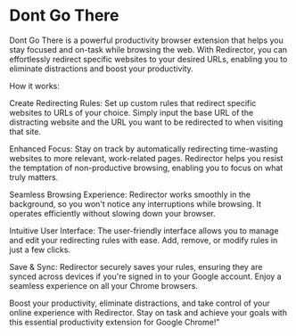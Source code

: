 # Dont Go There

Dont Go There is a powerful productivity browser extension that helps you stay focused and on-task while browsing the web. With Redirector, you can effortlessly redirect specific websites to your desired URLs, enabling you to eliminate distractions and boost your productivity.

How it works:

Create Redirecting Rules: Set up custom rules that redirect specific websites to URLs of your choice. Simply input the base URL of the distracting website and the URL you want to be redirected to when visiting that site.

Enhanced Focus: Stay on track by automatically redirecting time-wasting websites to more relevant, work-related pages. Redirector helps you resist the temptation of non-productive browsing, enabling you to focus on what truly matters.

Seamless Browsing Experience: Redirector works smoothly in the background, so you won't notice any interruptions while browsing. It operates efficiently without slowing down your browser.

Intuitive User Interface: The user-friendly interface allows you to manage and edit your redirecting rules with ease. Add, remove, or modify rules in just a few clicks.

Save & Sync: Redirector securely saves your rules, ensuring they are synced across devices if you're signed in to your Google account. Enjoy a seamless experience on all your Chrome browsers.

Boost your productivity, eliminate distractions, and take control of your online experience with Redirector. Stay on task and achieve your goals with this essential productivity extension for Google Chrome!"

